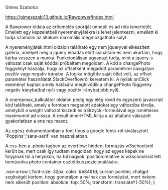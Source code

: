 Gimes Szabolcs

https://gimesszabi13.github.io/Rawpower/Index.html

A Rawpower oldala az erőemelés sportját ünnepli és ad róla ismertetőt. Emellett egy képzeletbeli nyereményjátékra is lehet jelentkezni, emellett ki tudja számolni az általunk maximális megmozgatható súlyt.

A nyereményjáték.html oldalon található egy nem jqueryvel elkészített galéria, amelyet még a jquery előadás előtt csináltam és nem akartam, 
hogy kárba vesszen a munka. Funkcionálisan ugyanazt tudja, mint a jquery-s változat csak saját kóddal próbáltam megoldani. 
A kód a changePhoto függvényt haszálja, hogy az offsetként megadott paramétrrel navigáljon pozitív vagy negatív irányba. A logika mögötte saját ötlet volt, az offset paraméter használatát StackOverflowról kerestem ki.
A nyilak onClick eseményt kaptak amely hatására meghívódik a changePhoto függvény negatív irányba(bal nyíl) vagy pozitív irányba(jobb nyíl).

A onerepmax_kalkulátor oldalon pedig egy elég rövid és egyszerű javascript kód található, amely a formban megadott adatokat egy változóba tárolja, amelyből a weight változót kiszedi és a Brzycki-formulával
egy ismétléses maximumot ad vissza. A result.innerHTML kiírja a az általunk válaszott gyakorlatban a one rep maxot.

Az egész dokumentumban a font típus a google fonts-ról kiválasztott 'Poppins';'sans-serif' van használatban.

A css-ben a .photo tagben az overflow: hidden; formázás w3schoolsról került be, mert csak így tudtam megoldani hogy az egyes képek ne folyjanak túl a helyükön, ha túl nagyok.
position:relative is w3schoolsról lett bemásolva photo container esztétikus pozicionálására.

.nav-arrow {
    font-size: 32px; 
    color: #e8491d;
    cursor: pointer;                 chatgpt segítségét kértem, hogy generáljon a nyílnak css formázást, mert nekem nem sikerült
    position: absolute;
    top: 50%;
    transform: translateY(-50%);
}


